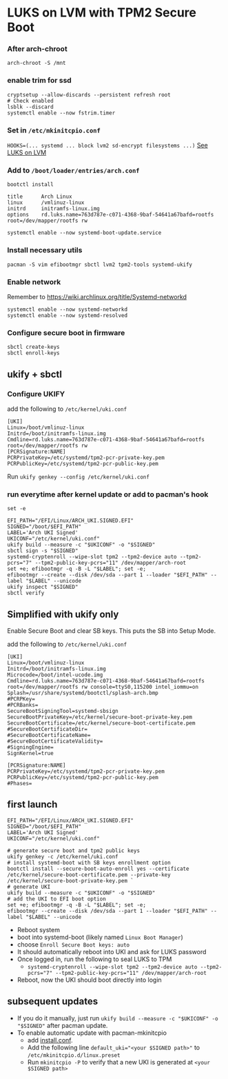 # LUKS on LVM with TPM2 Secure Boot

### After arch-chroot
`arch-chroot -S /mnt`

### enable trim for ssd
```
cryptsetup --allow-discards --persistent refresh root
# Check enabled 
lsblk --discard
systemctl enable --now fstrim.timer
```

### Set in `/etc/mkinitcpio.conf`
`HOOKS=(... systemd ... block lvm2 sd-encrypt filesystems ...)`
[See LUKS on LVM](https://wiki.archlinux.org/title/Dm-crypt/Encrypting_an_entire_system#Configuring_mkinitcpio_4)

### Add to `/boot/loader/entries/arch.conf`
`bootctl install`
```
title      Arch Linux                                                                             
linux      /vmlinuz-linux                                                                         
initrd     initramfs-linux.img                                                                   
options    rd.luks.name=763d787e-c071-4368-9baf-54641a67bafd=rootfs root=/dev/mapper/rootfs rw
```
`systemctl enable --now systemd-boot-update.service`

### Install necessary utils
`pacman -S vim efibootmgr sbctl lvm2 tpm2-tools systemd-ukify`

### Enable network 
Remember to https://wiki.archlinux.org/title/Systemd-networkd
```
systemctl enable --now systemd-networkd
systemctl enable --now systemd-resolved
```

### Configure secure boot in firmware
```
sbctl create-keys
sbctl enroll-keys
```

## ukify + sbctl
### Configure UKIFY
add the following to `/etc/kernel/uki.conf`
```
[UKI]
Linux=/boot/vmlinuz-linux
Initrd=/boot/initramfs-linux.img
Cmdline=rd.luks.name=763d787e-c071-4368-9baf-54641a67bafd=rootfs root=/dev/mapper/rootfs rw
[PCRSignature:NAME]
PCRPrivateKey=/etc/systemd/tpm2-pcr-private-key.pem
PCRPublicKey=/etc/systemd/tpm2-pcr-public-key.pem
```
Run 
`ukify genkey --config /etc/kernel/uki.conf`

### run everytime after kernel update or add to pacman's hook
```
set -e

EFI_PATH="/EFI/Linux/ARCH_UKI.SIGNED.EFI"
SIGNED="/boot/$EFI_PATH"
LABEL='Arch UKI Signed'
UKICONF="/etc/kernel/uki.conf"
ukify build --measure -c "$UKICONF" -o "$SIGNED"
sbctl sign -s "$SIGNED"
systemd-cryptenroll --wipe-slot tpm2 --tpm2-device auto --tpm2-pcrs="7" --tpm2-public-key-pcrs="11" /dev/mapper/arch-root
set +e; efibootmgr -q -B -L "$LABEL"; set -e;
efibootmgr --create --disk /dev/sda --part 1 --loader "$EFI_PATH" --label "$LABEL" --unicode
ukify inspect "$SIGNED"
sbctl verify
```



## Simplified with ukify only

Enable Secure Boot and clear SB keys. This puts the SB into Setup Mode.

add the following to `/etc/kernel/uki.conf`
```
[UKI]
Linux=/boot/vmlinuz-linux
Initrd=/boot/initramfs-linux.img
Microcode=/boot/intel-ucode.img
Cmdline=rd.luks.name=763d787e-c071-4368-9baf-54641a67bafd=rootfs root=/dev/mapper/rootfs rw console=ttyS0,115200 intel_iommu=on
Splash=/usr/share/systemd/bootctl/splash-arch.bmp
#PCRPKey=
#PCRBanks=
SecureBootSigningTool=systemd-sbsign
SecureBootPrivateKey=/etc/kernel/secure-boot-private-key.pem
SecureBootCertificate=/etc/kernel/secure-boot-certificate.pem
#SecureBootCertificateDir=
#SecureBootCertificateName=
#SecureBootCertificateValidity=
#SigningEngine=
SignKernel=true

[PCRSignature:NAME]
PCRPrivateKey=/etc/systemd/tpm2-pcr-private-key.pem
PCRPublicKey=/etc/systemd/tpm2-pcr-public-key.pem
#Phases=
```

## first launch
```
EFI_PATH="/EFI/Linux/ARCH_UKI.SIGNED.EFI"
SIGNED="/boot/$EFI_PATH"
LABEL='Arch UKI Signed'
UKICONF="/etc/kernel/uki.conf"

# generate secure boot and tpm2 public keys
ukify genkey -c /etc/kernel/uki.conf
# install systemd-boot with SB keys enrollment option
bootctl install --secure-boot-auto-enroll yes --certificate /etc/kernel/secure-boot-certificate.pem --private-key /etc/kernel/secure-boot-private-key.pem `
# generate UKI 
ukify build --measure -c "$UKICONF" -o "$SIGNED"
# add the UKI to EFI boot option
set +e; efibootmgr -q -B -L "$LABEL"; set -e;
efibootmgr --create --disk /dev/sda --part 1 --loader "$EFI_PATH" --label "$LABEL" --unicode
```

* Reboot system
* boot into systemd-boot (likely named `Linux Boot Manager`)
* choose `Enroll Secure Boot keys: auto`
* It should automatically reboot into UKI and ask for LUKS password
* Once logged in, run the following to seal LUKS to TPM
  * `systemd-cryptenroll --wipe-slot tpm2 --tpm2-device auto --tpm2-pcrs="7" --tpm2-public-key-pcrs="11" /dev/mapper/arch-root`
* Reboot, now the UKI should boot directly into login

## subsequent updates

* If you do it manually, just run `ukify build --measure -c "$UKICONF" -o "$SIGNED"` after pacman update.
* To enable automatic update with pacman-mkinitcpio
  * add [install.conf](https://wiki.archlinux.org/title/Unified_kernel_image#kernel-install).
  * Add the following line `default_uki="<your $SIGNED path>"` to `/etc/mkinitcpio.d/linux.preset`
  * Run `mkinitcpio -P` to verify that a new UKI is generated at `<your $SIGNED path>`



